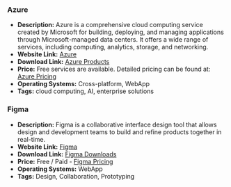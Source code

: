 ### Azure

- **Description:** Azure is a comprehensive cloud computing service created by Microsoft for building, deploying, and managing applications through Microsoft-managed data centers. It offers a wide range of services, including computing, analytics, storage, and networking.
- **Website Link:** [Azure](https://azure.microsoft.com/en-us)
- **Download Link:** [Azure Products](https://azure.microsoft.com/en-us/products)
- **Price:** Free services are available. Detailed pricing can be found at: [Azure Pricing](https://azure.microsoft.com/en-us/pricing/)
- **Operating Systems:** Cross-platform, WebApp
- **Tags:** cloud computing, AI, enterprise solutions

### Figma

- **Description:** Figma is a collaborative interface design tool that allows design and development teams to build and refine products together in real-time.
- **Website Link:** [Figma](https://www.figma.com/)
- **Download Link:** [Figma Downloads](https://www.figma.com/downloads/)
- **Price:** Free / Paid - [Figma Pricing](https://www.figma.com/pricing/)
- **Operating Systems:** WebApp
- **Tags:** Design, Collaboration, Prototyping